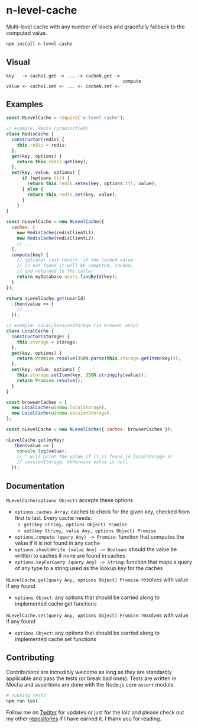# n-level-cache
Multi-level cache with any number of levels and gracefully fallback to the computed value.

```sh
npm install n-level-cache
```

## Visual

```
key   -> cache1.get -> ... -> cacheN.get ->
                                            compute
value <- cache1.set <- ... <- cacheN.set <-
```

## Examples

```js
const NLevelCache = require('n-level-cache');

// example: Redis (promisified)
class RedisCache {
  constructor(redis) {
    this.redis = redis;
  },
  get(key, options) {
    return this.redis.get(key);
  },
  set(key, value, options) {
      if (options.ttl) {
        return this.redis.setex(key, options.ttl, value);
      } else {
        return this.redis.set(key, value);
      }
    }
}

const nLevelCache = new NLevelCache({
  caches: [
    new RedisCache(redisClientL1),
    new RedisCache(redisClientL2),
    // ...
  ],
  compute(key) {
    // optional last resort: if the cached value
    // is not found it will be computed, cached,
    // and returned to the caller
    return myDatabase.users.findById(key);
  }
});

return nLevelCache.get(userId)
  .then(value => {
    // ...
  });
```

```js
// example: Local/SessionStorage (in browser only)
class LocalCache {
  constructor(storage) {
    this.storage = storage;
  },
  get(key, options) {
    return Promise.resolve(JSON.parse(this.storage.getItem(key)));
  },
  set(key, value, options) {
    this.storage.setItem(key, JSON.stringify(value));
    return Promise.resolve();
  }
}

const browserCaches = [
  new LocalCache(window.localStorage),
  new LocalCache(window.sessionStorage),
];

const nLevelCache = new NLevelCache({ caches: browserCaches });

nLevelCache.get(myKey)
  .then(value => {
    console.log(value);
    // ^ will print the value if it is found in localStorage or
    // sessionStorage, otherwise value is null
  });
```

## Documentation

`NLevelCache(options Object)` accepts these options
- `options.caches Array`: caches to check for the given key, checked from first to last. Every cache needs:        
  - `get(key String, options Object) Promise`
  - `set(key String, value Any, options Object) Promise`
- `options.compute (query Any) -> Promise`: function that computes the value if it is not found in any cache
- `options.shouldWrite (value Any) -> Boolean`: should the value be written to caches if none are found in caches
- `options.keyForQuery (query Any) -> String`: function that maps a query of any type to a string used as the lookup key for the caches

`NLevelCache.get(query Any, options Object) Promise`: resolves with value if any found
- `options Object`: any options that should be carried along to implemented cache get functions

`NLevelCache.set(query Any, options Object) Promise`: resolves with value if any found
- `options Object`: any options that should be carried along to implemented cache set functions

## Contributing

Contributions are incredibly welcome as long as they are standardly applicable and pass the tests (or break bad ones). Tests are written in Mocha and assertions are done with the Node.js core `assert` module.

```sh
# running tests
npm run test
```

Follow me on [Twitter](https://twitter.com/compooter) for updates or just for the lolz and please check out my other [repositories](https://github.com/andrejewski) if I have earned it. I thank you for reading.
